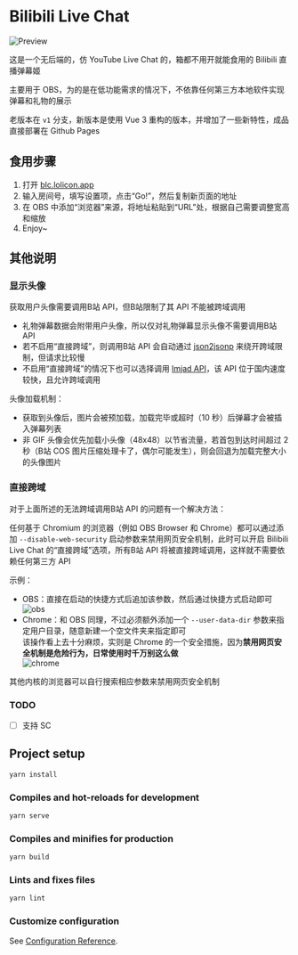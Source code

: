 # Bilibili Live Chat

![Preview](https://i.loli.net/2020/06/20/vXuZKCq396co2HO.gif) 

这是一个无后端的，仿 YouTube Live Chat 的，箱都不用开就能食用的 Bilibili 直播弹幕姬

主要用于 OBS，为的是在低功能需求的情况下，不依靠任何第三方本地软件实现弹幕和礼物的展示

老版本在 `v1` 分支，新版本是使用 Vue 3 重构的版本，并增加了一些新特性，成品直接部署在 Github Pages

## 食用步骤

1. 打开 [blc.lolicon.app](https://blc.lolicon.app/)
2. 输入房间号，填写设置项，点击“Go!”，然后复制新页面的地址
3. 在 OBS 中添加“浏览器”来源，将地址粘贴到“URL”处，根据自己需要调整宽高和缩放
4. Enjoy~

## 其他说明

### 显示头像

获取用户头像需要调用B站 API，但B站限制了其 API 不能被跨域调用

- 礼物弹幕数据会附带用户头像，所以仅对礼物弹幕显示头像不需要调用B站 API
- 若不启用“直接跨域”，则调用B站 API 会自动通过 [json2jsonp](https://json2jsonp.com) 来绕开跨域限制，但请求比较慢
- 不启用“直接跨域”的情况下也可以选择调用 [Imjad API](https://api.imjad.cn/)，该 API 位于国内速度较快，且允许跨域调用

头像加载机制：

- 获取到头像后，图片会被预加载，加载完毕或超时（10 秒）后弹幕才会被插入弹幕列表
- 非 GIF 头像会优先加载小头像（48x48）以节省流量，若首包到达时间超过 2 秒（B站 COS 图片压缩处理卡了，偶尔可能发生），则会回退为加载完整大小的头像图片

### 直接跨域

对于上面所述的无法跨域调用B站 API 的问题有一个解决方法：

任何基于 Chromium 的浏览器（例如 OBS Browser 和 Chrome）都可以通过添加 `--disable-web-security` 启动参数来禁用网页安全机制，此时可以开启 Bilibili Live Chat 的“直接跨域”选项，所有B站 API 将被直接跨域调用，这样就不需要依赖任何第三方 API

示例：

- OBS：直接在启动的快捷方式后追加该参数，然后通过快捷方式启动即可  
  ![obs](https://i.loli.net/2020/06/20/QkXOfoTalnpAvt3.png)
- Chrome：和 OBS 同理，不过必须额外添加一个  `--user-data-dir` 参数来指定用户目录，随意新建一个空文件夹来指定即可  
  该操作看上去十分麻烦，实则是 Chrome 的一个安全措施，因为**禁用网页安全机制是危险行为，日常使用时千万别这么做**  
  ![chrome](https://i.loli.net/2020/06/20/BRvQ2HyjgFeEP73.png)

其他内核的浏览器可以自行搜索相应参数来禁用网页安全机制

### TODO

- [ ] 支持 SC

## Project setup

```bash
yarn install
```

### Compiles and hot-reloads for development

```bash
yarn serve
```

### Compiles and minifies for production

```bash
yarn build
```

### Lints and fixes files

```bash
yarn lint
```

### Customize configuration

See [Configuration Reference](https://cli.vuejs.org/config/).
